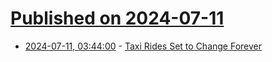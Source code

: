 # [Published on 2024-07-11](index.md)

* [2024-07-11, 03:44:00](https://soylentnews.org/article.pl?sid=24/07/10/1311248&from=rss) - [Taxi Rides Set to Change Forever](https://soylentnews.org/article.pl?sid=24/07/10/1311248&from=rss)
